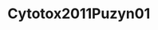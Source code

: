 <a name="material" />

# Cytotox2011Puzyn01
<script type="application/ld+json">
  {
    "@context": "https://schema.org/",
    "@type": "ChemicalSubstance",
    "http://purl.org/dc/terms/conformsTo":
      {
        "@type": "CreativeWork",
        "@id": "https://bioschemas.org/profiles/ChemicalSubstance/0.4-RELEASE/"
      },
    "@id": "https://egonw.github.io/nanowiki/nanowiki2.html#material",
    "name": "Cytotox2011Puzyn01",
    "sameAs: "http://127.0.0.1/mediawiki/index.php/Special:URIResolver/Cytotox2011Puzyn01"
  }
</script>

